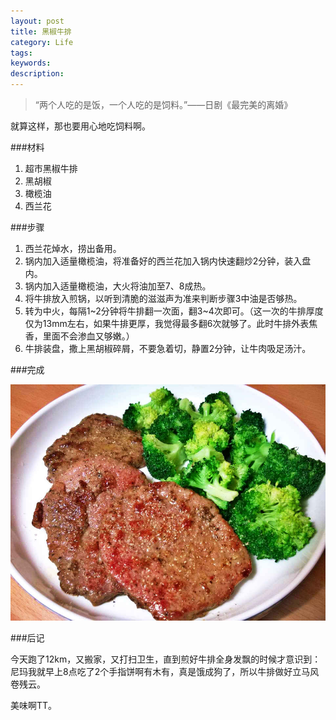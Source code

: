 ```yaml
---
layout: post
title: 黑椒牛排
category: Life
tags: 
keywords: 
description: 
---
```


> “两个人吃的是饭，一个人吃的是饲料。”——日剧《最完美的离婚》

就算这样，那也要用心地吃饲料啊。

###材料

1. 超市黑椒牛排
2. 黑胡椒
3. 橄榄油
4. 西兰花

###步骤

1. 西兰花焯水，捞出备用。
2. 锅内加入适量橄榄油，将准备好的西兰花加入锅内快速翻炒2分钟，装入盘内。
3. 锅内加入适量橄榄油，大火将油加至7、8成热。
4. 将牛排放入煎锅，以听到清脆的滋滋声为准来判断步骤3中油是否够热。
5. 转为中火，每隔1~2分钟将牛排翻一次面，翻3~4次即可。（这一次的牛排厚度仅为13mm左右，如果牛排更厚，我觉得最多翻6次就够了。此时牛排外表焦香，里面不会渗血又够嫩。）
6. 牛排装盘，撒上黑胡椒碎屑，不要急着切，静置2分钟，让牛肉吸足汤汁。

###完成

![1](/public/img/food/steak.jpg)

###后记

今天跑了12km，又搬家，又打扫卫生，直到煎好牛排全身发飘的时候才意识到：尼玛我就早上8点吃了2个手指饼啊有木有，真是饿成狗了，所以牛排做好立马风卷残云。

美味啊TT。

